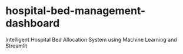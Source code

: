 # hospital-bed-management-dashboard
Intelligent Hospital Bed Allocation System using Machine Learning and Streamlit
